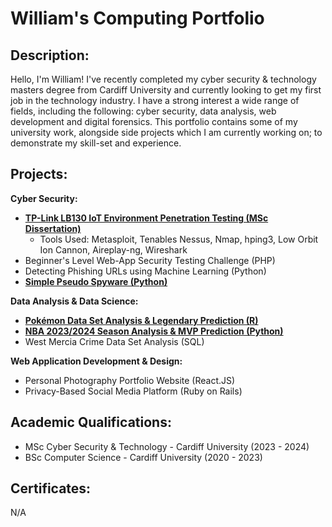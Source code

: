 # William's Computing Portfolio

## Description:
Hello, I'm William! I've recently completed my cyber security & technology masters degree from Cardiff University and currently looking to get my first job in the technology industry. I have a strong interest a wide range of fields, including the following: cyber security, data analysis, web development and digital forensics. This portfolio contains some of my university work, alongside side projects which I am currently working on; to demonstrate my skill-set and experience.

## Projects:

**Cyber Security:**

* [**TP-Link LB130 IoT Environment Penetration Testing (MSc Dissertation)**](https://github.com/wlshepherd/My_Portolio/blob/main/NBA_Data_Analysis_Project.ipynb)
   * Tools Used: Metasploit, Tenables Nessus, Nmap, hping3, Low Orbit Ion Cannon, Aireplay-ng, Wireshark
* Beginner's Level Web-App Security Testing Challenge (PHP)
* Detecting Phishing URLs using Machine Learning (Python)
* [**Simple Pseudo Spyware (Python)**](https://github.com/wlshepherd/My_Portolio/tree/main/Pseudo%20Spyware%20Side%20Project)

**Data Analysis & Data Science:**

* [**Pokémon Data Set Analysis & Legendary Prediction (R)**](https://github.com/wlshepherd/My_Portolio/blob/main/pokemon.pdf)
* [**NBA 2023/2024 Season Analysis & MVP Prediction (Python)**](https://github.com/wlshepherd/My_Portolio/blob/main/NBA_Data_Analysis_Project.ipynb)
* West Mercia Crime Data Set Analysis (SQL)


**Web Application Development & Design:**
* Personal Photography Portfolio Website (React.JS)
* Privacy-Based Social Media Platform (Ruby on Rails)

## Academic Qualifications:
* MSc Cyber Security & Technology - Cardiff University (2023 - 2024)
* BSc Computer Science - Cardiff University (2020 - 2023)

## Certificates:
N/A


